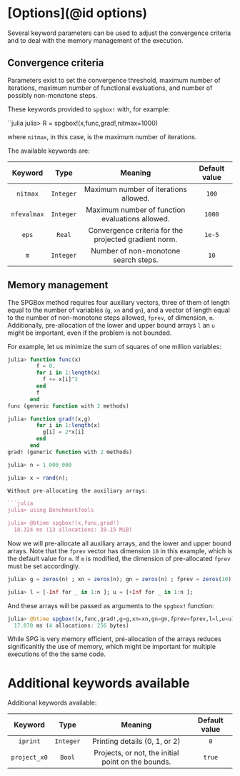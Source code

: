 # [Options](@id options)

Several keyword parameters can be used to adjust the convergence
criteria and to deal with the memory management of the execution.  

## Convergence criteria

Parameters exist to set the convergence threshold, maximum number of
iterations, maximum number of functional evaluations, and number of
possibly non-monotone steps.

These keywords provided to `spgbox!` with, for example:

``julia
julia> R = spgbox!(x,func,grad!,nitmax=1000)


where `nitmax`, in this case, is the maximum number of iterations.

The available keywords are:

| Keyword       | Type          |Meaning        | Default value  |
|:-------------:|:-------------:|:-------------:|:--------------:|
| `nitmax`      | `Integer` | Maximum number of iterations allowed. | `100` |
| `nfevalmax`   | `Integer` | Maximum number of function evaluations allowed. | `1000` |
| `eps`         | `Real` | Convergence criteria for the projected gradient norm. | `1e-5` |
| `m`           | `Integer` | Number of non-monotone search steps.  | `10` |

## Memory management 

The SPGBox method requires four auxiliary vectors, three of them of
length equal to the number of variables (`g`, `xn` and `gn`), 
and a vector of length equal to
the number of non-monotone steps allowed, `fprev`, of dimension, `m`. 
Additionally, pre-allocation of the lower and upper bound arrays `l` an
`u` might be important, even if the problem is not bounded. 

For example, let us minimize the sum of squares of one million 
variables:

```julia
julia> function func(x)
         f = 0.
         for i in 1:length(x)
           f += x[i]^2
         end
         f
       end
func (generic function with 2 methods)

julia> function grad!(x,g)
         for i in 1:length(x)
           g[i] = 2*x[i]
         end
       end
grad! (generic function with 2 methods)

julia> n = 1_000_000

julia> x = rand(n);

Without pre-allocating the auxiliary arrays:

```julia
julia> using BenchmarkTools

julia> @btime spgbox!(x,func,grad!)
  18.324 ms (13 allocations: 38.15 MiB)

```

Now we will pre-allocate all auxiliary arrays, and the lower and upper
bound arrays. Note that the `fprev` vector has dimension `10` in this
example, which is the default value for `m`. If `m` is modified, the
dimension of pre-allocated `fprev` must be set accordingly.

```julia
julia> g = zeros(n) ; xn = zeros(n); gn = zeros(n) ; fprev = zeros(10);

julia> l = [-Inf for _ in 1:n ]; u = [+Inf for _ in 1:n ];

```
And these arrays will be passed as arguments to the `spgbox!` function:

```julia
julia> @btime spgbox!(x,func,grad!,g=g,xn=xn,gn=gn,fprev=fprev,l=l,u=u)
  17.070 ms (4 allocations: 256 bytes)

```

While SPG is very memory efficient, pré-allocation of the arrays reduces
significanltly the use of memory, which might be important for multiple
executions of the the same code.

# Additional keywords available

Additional keywords available:

| Keyword       | Type          |Meaning        | Default value  |
|:-------------:|:-------------:|:-------------:|:--------------:|
| `iprint`      | `Integer` | Printing details (0, 1, or 2) | `0` |
| `project_x0`  | `Bool` | Projects, or not, the initial point on the bounds. | `true` |




